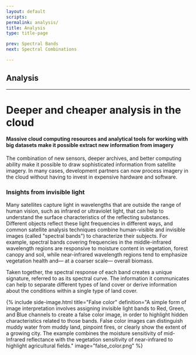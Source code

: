 ```yaml
---
layout: default
scripts:
permalink: analysis/
title: Analysis
type: title-page

prev: Spectral Bands
next: Spectral Combinations

---
```


## Analysis

---

# Deeper and cheaper analysis in the cloud

#### Massive cloud computing resources and analytical tools for working with big datasets make it possible extract new information from imagery

The combination of new sensors, deeper archives, and better computing ability make it possible to draw sophisticated information from satellite imagery. In many cases, development partners can now process imagery in the cloud without having to invest in expensive hardware and software.

### Insights from invisible light

Many satellites capture light in wavelengths that are outside the range of human vision, such as infrared or ultraviolet light, that can help to understand the surface characteristics of the reflecting substances. Different objects reflect these light frequencies in different ways, and common satellite analysis techniques combine human-visible and invisible images (called "spectral bands") to characterize their subjects. For example, spectral bands covering frequencies in the middle-infrared wavelength regions are responsive to moisture content in vegetation, forest canopy and soil, while near-infrared wavelength regions tend to emphasize vegetation health and&#8212; at a coarser scale&#8212; overall biomass.

Taken together, the spectral response of each band creates a unique signature, referred to as its spectral curve. The information it communicates can help to separate different types of land cover or derive information about the conditions within a single type of land cover.

{% include side-image.html title="False color" definition="A simple form of image interpretation involves assigning invisible light bands to Red, Green, and Blue channels to create a false color image, in order to highlight hidden characteristics related to those bands. False color images can distinguish muddy water from muddy land, pinpoint fires, or clearly show the extent of a growing city. The example combines the moisture sensitivity of mid-Infrared reflectance with the vegetation sensitivity of near-infrared to highlight agricultural fields." image="false_color.png" %}
